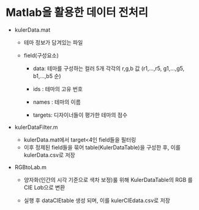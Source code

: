 # Matlab을 활용한 데이터 전처리

- kulerData.mat

  - 테마 정보가 담겨있는 파일

  - field(구성요소)

    - data: 테마를 구성하는 컬러 5개 각각의 r,g,b 값 (r1,...,r5, g1,...,g5, b1,...,b5 순)

    - ids : 테마의 고유 번호

    - names : 테마의 이름

    - targets: 디자이너들이 평가한 테마의 점수

      

- kulerDataFilter.m
  - kulerData.mat에서 target<4인 field들을 필터링
  - 이후 정제된 field들을 묶어 table(KulerDataTable)을 구성한 후, 이를  kulerData.csv로 저장



- RGBtoLab.m

  - 양자화(인간의 시각 기준으로 색차 보정)룰 위해 KulerDataTable의 RGB 를 CIE L*a*b으로 변환 

  - 실행 후 dataCIEtable 생성 되며, 이를 kulerCIEdata.csv로 저장

    

